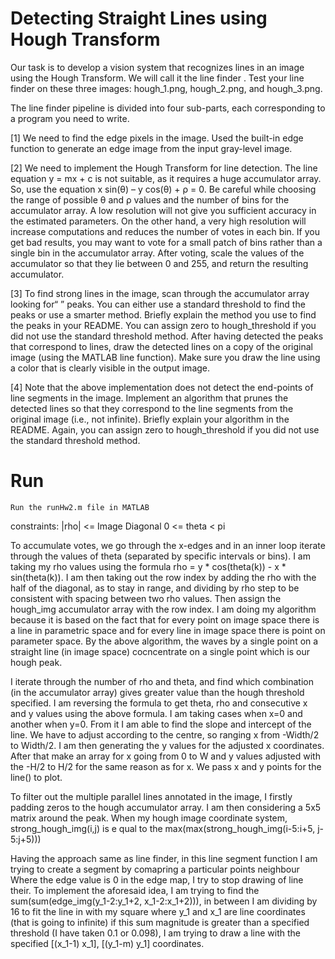 # Detecting Straight Lines using Hough Transform

Our task is to develop a vision system that recognizes lines in an image using the Hough
Transform. We will call it the line finder . Test your line finder on these three images:
hough_1.png, hough_2.png, and hough_3.png.


The line finder pipeline is divided into four sub-parts, each corresponding to a program you
need to write. 

[1] We need to find the edge pixels in the image. Used the built-in edge
function to generate an edge image from the input gray-level image.

[2] We need to implement the Hough Transform for line detection. The line equation
y = mx + c is not suitable, as it requires a
huge accumulator array. So, use the equation
x sin(θ) – y cos(θ) + ρ = 0.
Be careful while choosing the range of possible θ and ρ values and the number of bins
for the accumulator array. A low resolution will not give you sufficient accuracy in the
estimated parameters. On the other hand, a very high resolution will increase
computations and reduces the number of votes in each bin. If you get bad results, you
may want to vote for a small patch of bins rather than a single bin in the accumulator
array. After voting, scale the values of the accumulator so that they lie between 0 and
255, and return the resulting accumulator.

[3] To find strong lines in the image, scan through the accumulator array looking for“ ”
peaks. You can either use a standard threshold to find the peaks or use a smarter
method. Briefly explain the method you use to find the peaks in your README. You
can assign zero to hough_threshold if you did not use the standard threshold method.
After having detected the peaks that correspond to lines, draw the detected lines on a
copy of the original image (using the MATLAB line function). Make sure you draw
the line using a color that is clearly visible in the output image. 

[4] Note that the above implementation does not detect the end-points of line segments in
the image. Implement an algorithm that prunes the detected lines so that they
correspond to the line segments from the original image (i.e., not infinite). Briefly
explain your algorithm in the README. Again, you can assign zero to
hough_threshold if you did not use the standard threshold method.

# Run 

```
Run the runHw2.m file in MATLAB
```

constraints: |rho| <= Image Diagonal
             0 <= theta < pi

To accumulate votes, we go through the x-edges and in an 
inner loop iterate through the values of theta (separated
by specific intervals or bins). I am taking my rho values 
using the formula rho = y * cos(theta(k)) - x * sin(theta(k)).
I am then taking out the row index by adding the rho with the 
half of the diagonal, as to stay in range, and dividing by rho
step to be consistent with spacing between two rho values.
Then assign the hough_img accumulator array with the row index. 
I am doing my algorithm because it is based on the fact that for 
every point on image space there is a line in parametric space and 
for every line in image space there is point on parameter space.
By the above algorithm, the waves by a single point on a straight line 
(in image space) cocncentrate on a single point which is our hough peak. 


I iterate through the number of rho and theta, and find which 
combination (in the accumulator array) gives greater value than 
the hough threshold specified. I am reversing the formula to get 
theta, rho and consecutive x and y values using the above formula.
I am taking cases when x=0 and another when y=0. From it I am able 
to find the slope and intercept of the line. We have to adjust 
according to the centre, so ranging x from -Width/2 to Width/2. 
I am then generating the y values for the adjusted x coordinates.
After that make an array for x going from 0 to W and y values
adjusted with the -H/2 to H/2 for the same reason as for x.
We pass x and y points for the line() to plot. 

To filter out the multiple parallel lines annotated in the image, 
I firstly padding zeros to the hough accumulator array. I am then 
considering a 5x5 matrix around the peak. When my hough image 
coordinate system, strong_hough_img(i,j) is e
qual to the 
max(max(strong_hough_img(i-5:i+5, j-5:j+5))) 


Having the approach same as line finder, in this line segment function
I am trying to create a segment by comapring a particular points neighbour
Where the edge value is 0 in the edge map, I try to stop drawing of line 
their. To implement the aforesaid idea, I am trying to find the 
sum(sum(edge_img(y_1-2:y_1+2, x_1-2:x_1+2))), in between I am dividing 
by 16 to fit the line in with my square where y_1 and x_1 are 
line coordinates (that is going to infinite) if this sum magnitude is 
greater than a specified threshold (I have taken 0.1 or 0.098), 
I am trying to draw a line with the specified [(x_1-1) x_1], 
[(y_1-m) y_1] coordinates. 
